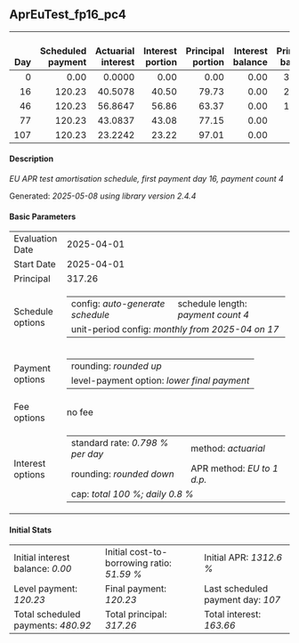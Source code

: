 <h2>AprEuTest_fp16_pc4</h2>
<table>
    <thead style="vertical-align: bottom;">
        <th style="text-align: right;">Day</th>
        <th style="text-align: right;">Scheduled payment</th>
        <th style="text-align: right;">Actuarial interest</th>
        <th style="text-align: right;">Interest portion</th>
        <th style="text-align: right;">Principal portion</th>
        <th style="text-align: right;">Interest balance</th>
        <th style="text-align: right;">Principal balance</th>
        <th style="text-align: right;">Total actuarial interest</th>
        <th style="text-align: right;">Total interest</th>
        <th style="text-align: right;">Total principal</th>
    </thead>
    <tr style="text-align: right;">
        <td class="ci00">0</td>
        <td class="ci01" style="white-space: nowrap;">0.00</td>
        <td class="ci02">0.0000</td>
        <td class="ci03">0.00</td>
        <td class="ci04">0.00</td>
        <td class="ci05">0.00</td>
        <td class="ci06">317.26</td>
        <td class="ci07">0.0000</td>
        <td class="ci08">0.00</td>
        <td class="ci09">0.00</td>
    </tr>
    <tr style="text-align: right;">
        <td class="ci00">16</td>
        <td class="ci01" style="white-space: nowrap;">120.23</td>
        <td class="ci02">40.5078</td>
        <td class="ci03">40.50</td>
        <td class="ci04">79.73</td>
        <td class="ci05">0.00</td>
        <td class="ci06">237.53</td>
        <td class="ci07">40.5078</td>
        <td class="ci08">40.50</td>
        <td class="ci09">79.73</td>
    </tr>
    <tr style="text-align: right;">
        <td class="ci00">46</td>
        <td class="ci01" style="white-space: nowrap;">120.23</td>
        <td class="ci02">56.8647</td>
        <td class="ci03">56.86</td>
        <td class="ci04">63.37</td>
        <td class="ci05">0.00</td>
        <td class="ci06">174.16</td>
        <td class="ci07">97.3724</td>
        <td class="ci08">97.36</td>
        <td class="ci09">143.10</td>
    </tr>
    <tr style="text-align: right;">
        <td class="ci00">77</td>
        <td class="ci01" style="white-space: nowrap;">120.23</td>
        <td class="ci02">43.0837</td>
        <td class="ci03">43.08</td>
        <td class="ci04">77.15</td>
        <td class="ci05">0.00</td>
        <td class="ci06">97.01</td>
        <td class="ci07">140.4561</td>
        <td class="ci08">140.44</td>
        <td class="ci09">220.25</td>
    </tr>
    <tr style="text-align: right;">
        <td class="ci00">107</td>
        <td class="ci01" style="white-space: nowrap;">120.23</td>
        <td class="ci02">23.2242</td>
        <td class="ci03">23.22</td>
        <td class="ci04">97.01</td>
        <td class="ci05">0.00</td>
        <td class="ci06">0.00</td>
        <td class="ci07">163.6803</td>
        <td class="ci08">163.66</td>
        <td class="ci09">317.26</td>
    </tr>
</table>
<h4>Description</h4>
<p><i>EU APR test amortisation schedule, first payment day 16, payment count 4</i></p>
<p>Generated: <i>2025-05-08 using library version 2.4.4</i></p>
<h4>Basic Parameters</h4>
<table>
    <tr>
        <td>Evaluation Date</td>
        <td>2025-04-01</td>
    </tr>
    <tr>
        <td>Start Date</td>
        <td>2025-04-01</td>
    </tr>
    <tr>
        <td>Principal</td>
        <td>317.26</td>
    </tr>
    <tr>
        <td>Schedule options</td>
        <td>
            <table>
                <tr>
                    <td>config: <i>auto-generate schedule</i></td>
                    <td>schedule length: <i><i>payment count</i> 4</i></td>
                </tr>
                <tr>
                    <td colspan="2" style="white-space: nowrap;">unit-period config: <i>monthly from 2025-04 on 17</i></td>
                </tr>
            </table>
        </td>
    </tr>
    <tr>
        <td>Payment options</td>
        <td>
            <table>
                <tr>
                    <td>rounding: <i>rounded up</i></td>
                </tr>
                <tr>
                    <td>level-payment option: <i>lower&nbsp;final&nbsp;payment</i></td>
                </tr>
            </table>
        </td>
    </tr>
    <tr>
        <td>Fee options</td>
        <td>no fee
        </td>
    </tr>
    <tr>
        <td>Interest options</td>
        <td>
            <table>
                <tr>
                    <td>standard rate: <i>0.798 % per day</i></td>
                    <td>method: <i>actuarial</i></td>
                </tr>
                <tr>
                    <td>rounding: <i>rounded down</i></td>
                    <td>APR method: <i>EU to 1 d.p.</i></td>
                </tr>
                <tr>
                    <td colspan="2">cap: <i>total 100 %; daily 0.8 %</td>
                </tr>
            </table>
        </td>
    </tr>
</table>
<h4>Initial Stats</h4>
<table>
    <tr>
        <td>Initial interest balance: <i>0.00</i></td>
        <td>Initial cost-to-borrowing ratio: <i>51.59 %</i></td>
        <td>Initial APR: <i>1312.6 %</i></td>
    </tr>
    <tr>
        <td>Level payment: <i>120.23</i></td>
        <td>Final payment: <i>120.23</i></td>
        <td>Last scheduled payment day: <i>107</i></td>
    </tr>
    <tr>
        <td>Total scheduled payments: <i>480.92</i></td>
        <td>Total principal: <i>317.26</i></td>
        <td>Total interest: <i>163.66</i></td>
    </tr>
</table>